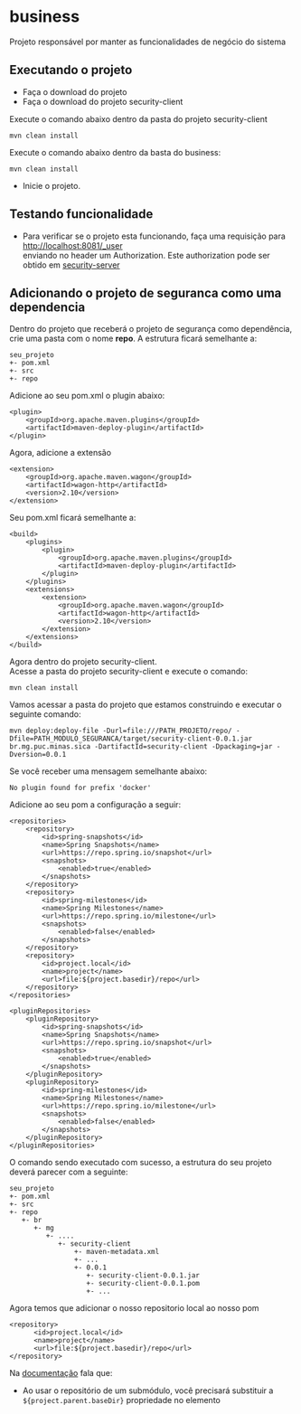# business

Projeto responsável por manter as funcionalidades de negócio do sistema


## Executando o projeto
- Faça o download do projeto
- Faça o download do projeto security-client

Execute o comando abaixo dentro da pasta do projeto security-client
```
mvn clean install
```

Execute o comando abaixo dentro da basta do business:

```
mvn clean install
```

- Inicie o projeto.

## Testando funcionalidade
- Para verificar se o projeto esta funcionando, faça uma requisição para 
<br /><a href="http://localhost:8081/_user">http://localhost:8081/_user</a> <br />
enviando no header um Authorization. Este authorization pode ser obtido em <a href="https://github.com/skyrafael/TCC-PUC/tree/master/security-server">security-server</a> 

## Adicionando o projeto de seguranca como uma dependencia
Dentro do projeto que receberá o projeto de segurança como dependência, crie uma pasta com o nome <b>repo</b>. A estrutura ficará semelhante a:
```
seu_projeto
+- pom.xml
+- src
+- repo
```

Adicione ao seu pom.xml o plugin abaixo:

```
<plugin>
	<groupId>org.apache.maven.plugins</groupId>
	<artifactId>maven-deploy-plugin</artifactId>
</plugin>
```

Agora, adicione a extensão

```
<extension>
	<groupId>org.apache.maven.wagon</groupId>
	<artifactId>wagon-http</artifactId>
	<version>2.10</version>
</extension>
```

Seu pom.xml ficará semelhante a:
```
<build>
	<plugins>
		<plugin>
			<groupId>org.apache.maven.plugins</groupId>
			<artifactId>maven-deploy-plugin</artifactId>
		</plugin>
	</plugins>
	<extensions>
		<extension>
			<groupId>org.apache.maven.wagon</groupId>
			<artifactId>wagon-http</artifactId>
			<version>2.10</version>
		</extension>
	</extensions>
</build>
```

Agora dentro do projeto security-client.<br />
Acesse a pasta do projeto security-client e execute o comando:
```
mvn clean install
``` 

Vamos acessar a pasta do projeto que estamos construindo e executar o seguinte comando:
```
mvn deploy:deploy-file -Durl=file:///PATH_PROJETO/repo/ -Dfile=PATH_MODULO_SEGURANCA/target/security-client-0.0.1.jar br.mg.puc.minas.sica -DartifactId=security-client -Dpackaging=jar -Dversion=0.0.1
```

Se você receber uma mensagem semelhante abaixo:
```
No plugin found for prefix 'docker'
```

Adicione ao seu pom a configuração a seguir:

```
<repositories>
	<repository>
		<id>spring-snapshots</id>
		<name>Spring Snapshots</name>
		<url>https://repo.spring.io/snapshot</url>
		<snapshots>
			<enabled>true</enabled>
		</snapshots>
	</repository>
	<repository>
		<id>spring-milestones</id>
		<name>Spring Milestones</name>
		<url>https://repo.spring.io/milestone</url>
		<snapshots>
			<enabled>false</enabled>
		</snapshots>
	</repository>
	<repository>
		<id>project.local</id>
		<name>project</name>
		<url>file:${project.basedir}/repo</url>
	</repository>
</repositories>

<pluginRepositories>
	<pluginRepository>
		<id>spring-snapshots</id>
		<name>Spring Snapshots</name>
		<url>https://repo.spring.io/snapshot</url>
		<snapshots>
			<enabled>true</enabled>
		</snapshots>
	</pluginRepository>
	<pluginRepository>
		<id>spring-milestones</id>
		<name>Spring Milestones</name>
		<url>https://repo.spring.io/milestone</url>
		<snapshots>
			<enabled>false</enabled>
		</snapshots>
	</pluginRepository>
</pluginRepositories>
```

O comando sendo executado com sucesso, a estrutura do seu projeto deverá parecer com a seguinte:

```
seu_projeto
+- pom.xml
+- src
+- repo
   +- br
      +- mg 
         +- ....
         	+- security-client
	            +- maven-metadata.xml
	            +- ...
	            +- 0.0.1
	               +- security-client-0.0.1.jar
	               +- security-client-0.0.1.pom
	               +- ...
```        

Agora temos que adicionar o nosso repositorio local ao nosso pom
```   
<repository>
      <id>project.local</id>
      <name>project</name>
      <url>file:${project.basedir}/repo</url>
</repository>       
 ```   
 
 Na <a href="https://devcenter.heroku.com/articles/local-maven-dependencies#deploy-the-artifact-into-the-repo">documentação</a> fala que:
 - Ao usar o repositório de um submódulo, você precisará substituir a <code>${project.parent.baseDir}</code> propriedade no <url> elemento
